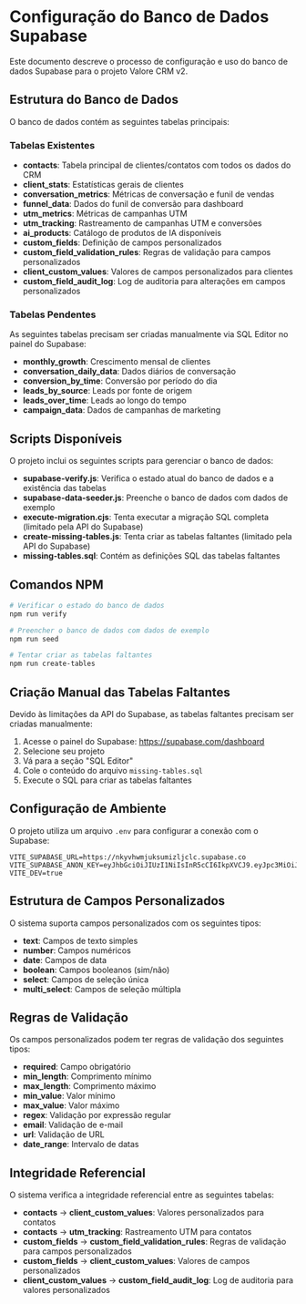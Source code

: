 # Configuração do Banco de Dados Supabase

Este documento descreve o processo de configuração e uso do banco de dados Supabase para o projeto Valore CRM v2.

## Estrutura do Banco de Dados

O banco de dados contém as seguintes tabelas principais:

### Tabelas Existentes

- **contacts**: Tabela principal de clientes/contatos com todos os dados do CRM
- **client_stats**: Estatísticas gerais de clientes
- **conversation_metrics**: Métricas de conversação e funil de vendas
- **funnel_data**: Dados do funil de conversão para dashboard
- **utm_metrics**: Métricas de campanhas UTM
- **utm_tracking**: Rastreamento de campanhas UTM e conversões
- **ai_products**: Catálogo de produtos de IA disponíveis
- **custom_fields**: Definição de campos personalizados
- **custom_field_validation_rules**: Regras de validação para campos personalizados
- **client_custom_values**: Valores de campos personalizados para clientes
- **custom_field_audit_log**: Log de auditoria para alterações em campos personalizados

### Tabelas Pendentes

As seguintes tabelas precisam ser criadas manualmente via SQL Editor no painel do Supabase:

- **monthly_growth**: Crescimento mensal de clientes
- **conversation_daily_data**: Dados diários de conversação
- **conversion_by_time**: Conversão por período do dia
- **leads_by_source**: Leads por fonte de origem
- **leads_over_time**: Leads ao longo do tempo
- **campaign_data**: Dados de campanhas de marketing

## Scripts Disponíveis

O projeto inclui os seguintes scripts para gerenciar o banco de dados:

- **supabase-verify.js**: Verifica o estado atual do banco de dados e a existência das tabelas
- **supabase-data-seeder.js**: Preenche o banco de dados com dados de exemplo
- **execute-migration.cjs**: Tenta executar a migração SQL completa (limitado pela API do Supabase)
- **create-missing-tables.js**: Tenta criar as tabelas faltantes (limitado pela API do Supabase)
- **missing-tables.sql**: Contém as definições SQL das tabelas faltantes

## Comandos NPM

```bash
# Verificar o estado do banco de dados
npm run verify

# Preencher o banco de dados com dados de exemplo
npm run seed

# Tentar criar as tabelas faltantes
npm run create-tables
```

## Criação Manual das Tabelas Faltantes

Devido às limitações da API do Supabase, as tabelas faltantes precisam ser criadas manualmente:

1. Acesse o painel do Supabase: https://supabase.com/dashboard
2. Selecione seu projeto
3. Vá para a seção "SQL Editor"
4. Cole o conteúdo do arquivo `missing-tables.sql`
5. Execute o SQL para criar as tabelas faltantes

## Configuração de Ambiente

O projeto utiliza um arquivo `.env` para configurar a conexão com o Supabase:

```
VITE_SUPABASE_URL=https://nkyvhwmjuksumizljclc.supabase.co
VITE_SUPABASE_ANON_KEY=eyJhbGciOiJIUzI1NiIsInR5cCI6IkpXVCJ9.eyJpc3MiOiJzdXBhYmFzZSIsInJlZiI6Im5reXZod21qdWtzdW1pemxqY2xjIiwicm9sZSI6ImFub24iLCJpYXQiOjE3NDk1ODI4NzIsImV4cCI6MjA2NTE1ODg3Mn0.JYAUGHTbf9KVPCYFN9IDCm2uRT85cEj9G7llkOcrBEk
VITE_DEV=true
```

## Estrutura de Campos Personalizados

O sistema suporta campos personalizados com os seguintes tipos:

- **text**: Campos de texto simples
- **number**: Campos numéricos
- **date**: Campos de data
- **boolean**: Campos booleanos (sim/não)
- **select**: Campos de seleção única
- **multi_select**: Campos de seleção múltipla

## Regras de Validação

Os campos personalizados podem ter regras de validação dos seguintes tipos:

- **required**: Campo obrigatório
- **min_length**: Comprimento mínimo
- **max_length**: Comprimento máximo
- **min_value**: Valor mínimo
- **max_value**: Valor máximo
- **regex**: Validação por expressão regular
- **email**: Validação de e-mail
- **url**: Validação de URL
- **date_range**: Intervalo de datas

## Integridade Referencial

O sistema verifica a integridade referencial entre as seguintes tabelas:

- **contacts** → **client_custom_values**: Valores personalizados para contatos
- **contacts** → **utm_tracking**: Rastreamento UTM para contatos
- **custom_fields** → **custom_field_validation_rules**: Regras de validação para campos personalizados
- **custom_fields** → **client_custom_values**: Valores de campos personalizados
- **client_custom_values** → **custom_field_audit_log**: Log de auditoria para valores personalizados